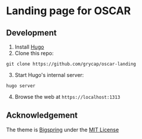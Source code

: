# Landing page for OSCAR

## Development
1. Install [Hugo](https://gohugo.io/)
2. Clone this repo:
```
git clone https://github.com/grycap/oscar-landing
```
3. Start Hugo's internal server:
```
hugo server
```
4. Browse the web at `https://localhost:1313`

## Acknowledgement

The theme is [Bigspring](https://github.com/themefisher/bigspring-hugo-startup-theme) under the [MIT License](https://github.com/themefisher/bigspring-hugo-startup-theme/blob/master/LICENSE)